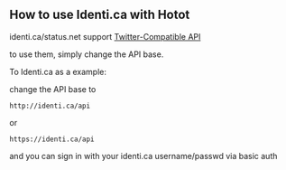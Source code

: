 ## How to use Identi.ca with Hotot ##

identi.ca/status.net support [Twitter-Compatible API](http://status.net/wiki/Twitter-compatible_API)

to use them, simply change the API base.

To Identi.ca as a example:

change the API base to

`http://identi.ca/api`

or

`https://identi.ca/api`

and you can sign in with your identi.ca username/passwd via basic auth